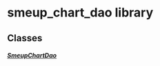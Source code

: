 


# smeup_chart_dao library











## Classes

##### [SmeupChartDao](../smeup_daos_smeup_chart_dao/SmeupChartDao-class.md)



 















